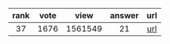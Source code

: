 
| rank | vote | view | answer | url |
|:-:|:-:|:-:|:-:|:-:|
|37|1676|1561549|21| [url](http://stackoverflow.com/questions/17271319/how-do-i-install-pip-on-macos-or-os-x) |
